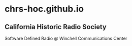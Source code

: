 # chrs-hoc.github.io
## California Historic Radio Society

Software Defined Radio @ Winchell Communications Center 

